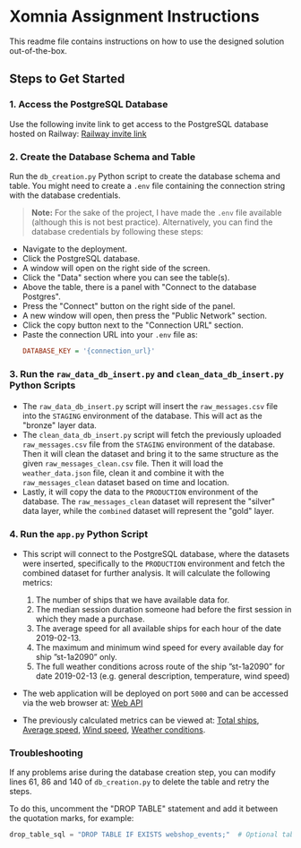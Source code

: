 # Xomnia Assignment Instructions

This readme file contains instructions on how to use the designed solution out-of-the-box.

## Steps to Get Started

### 1. Access the PostgreSQL Database
Use the following invite link to get access to the PostgreSQL database hosted on Railway:
[Railway invite link](https://railway.app/invite/Gya37GNkNZg)

### 2. Create the Database Schema and Table
Run the `db_creation.py` Python script to create the database schema and table. You might need to create a `.env` file containing the connection string with the database credentials.

> **Note:** For the sake of the project, I have made the `.env` file available (although this is not best practice). Alternatively, you can find the database credentials by following these steps:
- Navigate to the deployment.
- Click the PostgreSQL database.
- A window will open on the right side of the screen.
- Click the "Data" section where you can see the table(s).
- Above the table, there is a panel with "Connect to the database Postgres".
- Press the "Connect" button on the right side of the panel.
- A new window will open, then press the "Public Network" section.
- Click the copy button next to the "Connection URL" section.
- Paste the connection URL into your `.env` file as:
  ```ini
  DATABASE_KEY = '{connection_url}'

### 3. Run the `raw_data_db_insert.py` and `clean_data_db_insert.py` Python Scripts
#### 
- The `raw_data_db_insert.py` script will insert the `raw_messages.csv` file into the `STAGING` environment of the database. This will act as the "bronze" layer data.
- The `clean_data_db_insert.py` script will fetch the previously uploaded `raw_messages.csv` file from the `STAGING` environment of the database. Then it will clean the dataset and bring it to the same structure as the given `raw_messages_clean.csv` file. Then it will load the `weather_data.json` file, clean it and combine it with the `raw_messages_clean` dataset based on time and location.
- Lastly, it will copy the data to the `PRODUCTION` environment of the database. The `raw_messages_clean` dataset will represent the "silver" data layer, while the `combined` dataset will represent the "gold" layer.

### 4. Run the `app.py` Python Script
- This script will connect to the PostgreSQL database, where the datasets were inserted, specifically to the `PRODUCTION` environment and fetch the combined dataset for further analysis. It will calculate the following metrics:
  1. The number of ships that we have available data for.
  2. The median session duration someone had before the first session in which they made a purchase.
  3. The average speed for all available ships for each hour of the date 2019-02-13.
  4. The maximum and minimum wind speed for every available day for ship ”st-1a2090” only.
  5. The full weather conditions across route of the ship ”st-1a2090” for date 2019-02-13 (e.g. general description, temperature, wind
speed)
  
- The web application will be deployed on port `5000` and can be accessed via the web browser at:
[Web API](http://127.0.0.1:5000/)


- The previously calculated metrics can be viewed at:
[Total ships](http://127.0.0.1:5000/metrics/total_ships), 
[Average speed](http://127.0.0.1:5000/metrics/avg_speed), 
[Wind speed](http://127.0.0.1:5000/metrics/wind_speed), 
[Weather conditions](http://127.0.0.1:5000/metrics/weather_conditions).


### Troubleshooting
If any problems arise during the database creation step, you can modify lines 61, 86 and 140 of `db_creation.py` to delete the table and retry the steps.

To do this, uncomment the "DROP TABLE" statement and add it between the quotation marks, for example:

```python
drop_table_sql = "DROP TABLE IF EXISTS webshop_events;"  # Optional table drop logic

